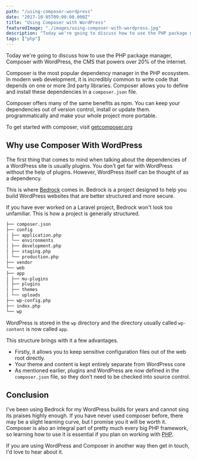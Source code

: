 ```yaml
---
path: "/using-composer-wordpress"
date: "2017-10-05T09:00:00.000Z"
title: "Using Composer with WordPress"
featuredImage: "./images/using-composer-with-wordpress.jpg"
description: "Today we're going to discuss how to use the PHP package manager, Composer with WordPress, the CMS that powers over 20% of the internet."
tags: ["php"]
---
```


Today we're going to discuss how to use the PHP package manager, Composer with WordPress, the CMS that powers over 20% of the internet.

Composer is the most popular dependency manager in the PHP ecosystem. In modern web development, it is incredibly common to write code that depends on one or more 3rd party libraries. Composer allows you to define and install these dependencies in a `composer.json` file.

Composer offers many of the same benefits as npm. You can keep your dependencies out of version control, install or update them. programmatically and make your whole project more portable.

To get started with composer, visit [getcomposer.org](https://getcomposer.org)

## Why use Composer With WordPress

The first thing that comes to mind when talking about the dependencies of a WordPress site is usually plugins. You don't get far with WordPress without the help of plugins. However, WordPress itself can be thought of as a dependency.

This is where [Bedrock](https://roots.io/bedrock/) comes in. Bedrock is a project designed to help you build WordPress websites that are better structured and more secure.

If you have ever worked on a Laravel project, Bedrock won't look too unfamiliar. This is how a project is generally structured.

```bash
├── composer.json
├── config
│ ├── application.php
│ └── environments
│ ├── development.php
│ ├── staging.php
│ └── production.php
├── vendor
└── web
├── app
│ ├── mu-plugins
│ ├── plugins
│ ├── themes
│ └── uploads
├── wp-config.php
├── index.php
└── wp
```

WordPress is stored in the `wp` directory and the directory usually called `wp-content` is now called `app`.

This structure brings with it a few advantages.

- Firstly, it allows you to keep sensitive configuration files out of the web root directly.
- Your theme and content is kept entirely separate from WordPress core
- As mentioned earlier, plugins and WordPress are now defined in the `composer.json` file, so they don't need to be checked into source control.

## Conclusion

I've been using Bedrock for my WordPress builds for years and cannot sing its praises highly enough. If you have never used composer before, there may be a slight learning curve, but I promise you it will be worth it. Composer is also an integral part of pretty much every big PHP framework, so learning how to use it is essential if you plan on working with [PHP](/whats-new-in-php7/).

If you are using WordPress and Composer in another way then get in touch, I'd love to hear about it.
